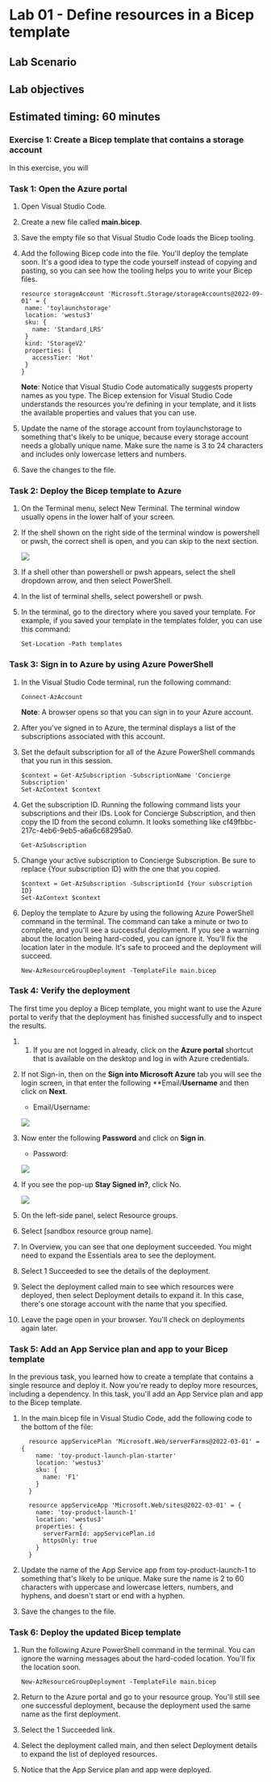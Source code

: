 # Lab 01 - Define resources in a Bicep template

## Lab Scenario

## Lab objectives

## Estimated timing: 60 minutes

### Exercise 1: Create a Bicep template that contains a storage account

In this exercise, you will 

### Task 1: Open the Azure portal

1. Open Visual Studio Code.

1. Create a new file called **main.bicep**.

1. Save the empty file so that Visual Studio Code loads the Bicep tooling.

1. Add the following Bicep code into the file. You'll deploy the template soon. It's a good idea to type the code yourself instead of copying and pasting, so you can see how the tooling helps you to write your Bicep files.

     ```
    resource storageAccount 'Microsoft.Storage/storageAccounts@2022-09-01' = {
      name: 'toylaunchstorage'
      location: 'westus3'
      sku: {
        name: 'Standard_LRS'
      }
      kind: 'StorageV2'
      properties: {
        accessTier: 'Hot'
      }
    }
    ```
    **Note**: Notice that Visual Studio Code automatically suggests property names as you type. The Bicep extension for Visual Studio Code understands the resources you're defining in your template, and it lists the available properties and values that you can use.

1. Update the name of the storage account from toylaunchstorage to something that's likely to be unique, because every storage account needs a globally unique name. Make sure the name is 3 to 24 characters and includes only lowercase letters and numbers.

1. Save the changes to the file.

### Task 2: Deploy the Bicep template to Azure

1. On the Terminal menu, select New Terminal. The terminal window usually opens in the lower half of your screen.
1. If the shell shown on the right side of the terminal window is powershell or pwsh, the correct shell is open, and you can skip to the next section.

    ![](./media/pwsh.png)
   
1. If a shell other than powershell or pwsh appears, select the shell dropdown arrow, and then select PowerShell.
1. In the list of terminal shells, select powershell or pwsh.
1. In the terminal, go to the directory where you saved your template. For example, if you saved your template in the templates folder, you can use this command:

   ```
   Set-Location -Path templates
   ```
### Task 3: Sign in to Azure by using Azure PowerShell

1. In the Visual Studio Code terminal, run the following command:

   ```
   Connect-AzAccount
   ```
   **Note**: A browser opens so that you can sign in to your Azure account.
1. After you've signed in to Azure, the terminal displays a list of the subscriptions associated with this account.
1. Set the default subscription for all of the Azure PowerShell commands that you run in this session.

   ```
   $context = Get-AzSubscription -SubscriptionName 'Concierge Subscription'
   Set-AzContext $context
   ```
1. Get the subscription ID. Running the following command lists your subscriptions and their IDs. Look for Concierge Subscription, and then copy the ID from the second column. It looks something like cf49fbbc-217c-4eb6-9eb5-a6a6c68295a0.

   ```
   Get-AzSubscription
   ```
1. Change your active subscription to Concierge Subscription. Be sure to replace {Your subscription ID} with the one that you copied.

   ```
   $context = Get-AzSubscription -SubscriptionId {Your subscription ID}
   Set-AzContext $context
   ```
1. Deploy the template to Azure by using the following Azure PowerShell command in the terminal. The command can take a minute or two to complete, and you'll see a successful deployment. If you see a warning about the location being hard-coded, you can ignore it. You'll fix the location later in the module. It's safe to proceed and the deployment will succeed.

   ```
   New-AzResourceGroupDeployment -TemplateFile main.bicep
   ```

### Task 4: Verify the deployment
The first time you deploy a Bicep template, you might want to use the Azure portal to verify that the deployment has finished successfully and to inspect the results.

1. 1. If you are not logged in already, click on the **Azure portal** shortcut that is available on the desktop and log in with Azure credentials.

1. If not Sign-in, then on the **Sign into Microsoft Azure** tab you will see the login screen, in that enter the following **Email/**Username** and then click on **Next**. 
   * Email/Username: <inject key="AzureAdUserEmail"></inject>
   
    ![](https://github.com/CloudLabsAI-Azure/AIW-SAP-on-Azure/raw/main/media/M2-Ex1-portalsignin-1.png?raw=true)
    
1. Now enter the following **Password** and click on **Sign in**.
   * Password: <inject key="AzureAdUserPassword"></inject>

    ![](./media/M2-Ex1-portalsignin-(2).png)
    
1. If you see the pop-up **Stay Signed in?**, click No.

    ![](./media/staysignedinNO1.png)

1. On the left-side panel, select Resource groups.

1. Select [sandbox resource group name].

2. In Overview, you can see that one deployment succeeded. You might need to expand the Essentials area to see the deployment.

3. Select 1 Succeeded to see the details of the deployment.

4. Select the deployment called main to see which resources were deployed, then select Deployment details to expand it. In this case, there's one storage account with the name that you specified.
5. Leave the page open in your browser. You'll check on deployments again later.

### Task 5: Add an App Service plan and app to your Bicep template
In the previous task, you learned how to create a template that contains a single resource and deploy it. Now you're ready to deploy more resources, including a dependency. In this task, you'll add an App Service plan and app to the Bicep template.

1. In the main.bicep file in Visual Studio Code, add the following code to the bottom of the file:

   ```
     resource appServicePlan 'Microsoft.Web/serverFarms@2022-03-01' = {
       name: 'toy-product-launch-plan-starter'
       location: 'westus3'
       sku: {
         name: 'F1'
       }
     }
     
     resource appServiceApp 'Microsoft.Web/sites@2022-03-01' = {
       name: 'toy-product-launch-1'
       location: 'westus3'
       properties: {
         serverFarmId: appServicePlan.id
         httpsOnly: true
       }
     }
   ```
1. Update the name of the App Service app from toy-product-launch-1 to something that's likely to be unique. Make sure the name is 2 to 60 characters with uppercase and lowercase letters, numbers, and hyphens, and doesn't start or end with a hyphen.
2. Save the changes to the file.

### Task 6: Deploy the updated Bicep template

1. Run the following Azure PowerShell command in the terminal. You can ignore the warning messages about the hard-coded location. You'll fix the location soon.

   ```
   New-AzResourceGroupDeployment -TemplateFile main.bicep
   ```
1. Return to the Azure portal and go to your resource group. You'll still see one successful deployment, because the deployment used the same name as the first deployment.
2. Select the 1 Succeeded link.
3. Select the deployment called main, and then select Deployment details to expand the list of deployed resources.
4. Notice that the App Service plan and app were deployed.
